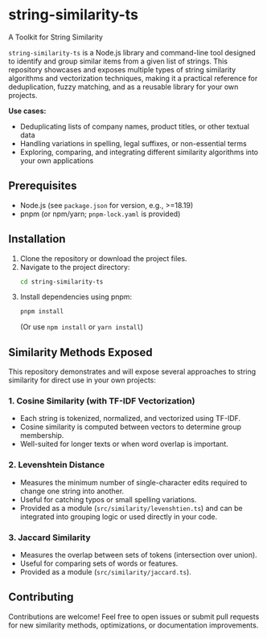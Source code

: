 # string-similarity-ts

A Toolkit for String Similarity

`string-similarity-ts` is a Node.js library and command-line tool designed to identify and group similar items from a given list of strings. This repository showcases and exposes multiple types of string similarity algorithms and vectorization techniques, making it a practical reference for deduplication, fuzzy matching, and as a reusable library for your own projects.

**Use cases:**
- Deduplicating lists of company names, product titles, or other textual data
- Handling variations in spelling, legal suffixes, or non-essential terms
- Exploring, comparing, and integrating different similarity algorithms into your own applications

## Prerequisites

* Node.js (see `package.json` for version, e.g., >=18.19)
* pnpm (or npm/yarn; `pnpm-lock.yaml` is provided)

## Installation

1. Clone the repository or download the project files.
2. Navigate to the project directory:
    ```bash
    cd string-similarity-ts
    ```
3. Install dependencies using pnpm:
    ```bash
    pnpm install
    ```
    (Or use `npm install` or `yarn install`)

## Similarity Methods Exposed

This repository demonstrates and will expose several approaches to string similarity for direct use in your own projects:

### 1. Cosine Similarity (with TF-IDF Vectorization)
- Each string is tokenized, normalized, and vectorized using TF-IDF.
- Cosine similarity is computed between vectors to determine group membership.
- Well-suited for longer texts or when word overlap is important.

### 2. Levenshtein Distance
- Measures the minimum number of single-character edits required to change one string into another.
- Useful for catching typos or small spelling variations.
- Provided as a module (`src/similarity/levenshtien.ts`) and can be integrated into grouping logic or used directly in your code.

### 3. Jaccard Similarity
- Measures the overlap between sets of tokens (intersection over union).
- Useful for comparing sets of words or features.
- Provided as a module (`src/similarity/jaccard.ts`).

## Contributing
Contributions are welcome! Feel free to open issues or submit pull requests for new similarity methods, optimizations, or documentation improvements.